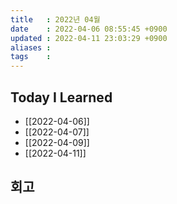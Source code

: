 ```yaml
---
title   : 2022년 04월 
date    : 2022-04-06 08:55:45 +0900
updated : 2022-04-11 23:03:29 +0900
aliases : 
tags    : 
---
```

## Today I Learned
- [[2022-04-06]]
- [[2022-04-07]]
- [[2022-04-09]]
- [[2022-04-11]]

## 회고
